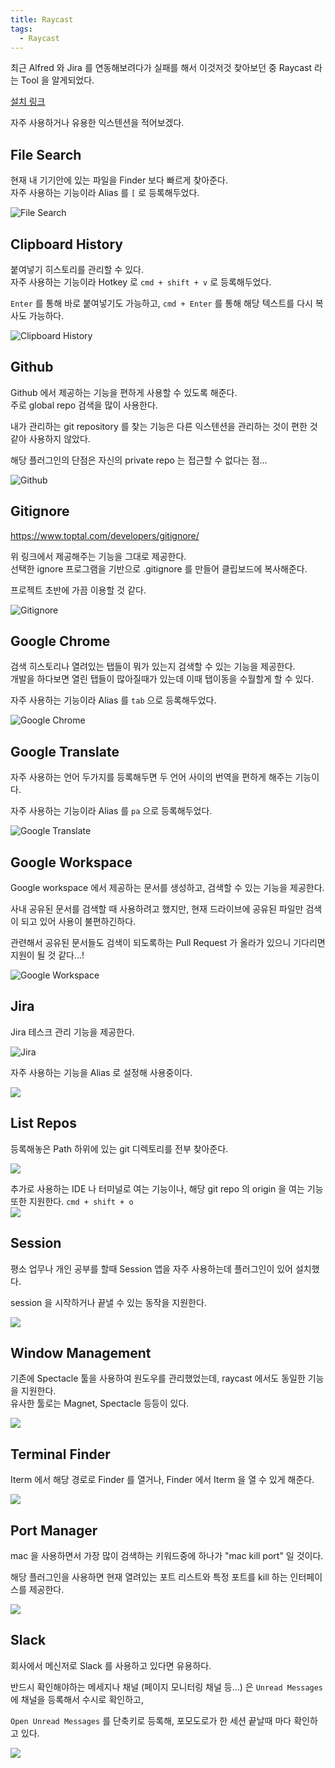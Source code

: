 ```yaml
---
title: Raycast
tags:
  - Raycast
---
```


최근 Alfred 와 Jira 를 연동해보려다가 실패를 해서 이것저것 찾아보던 중 Raycast 라는 Tool 을 알게되었다.  


[설치 링크](https://www.raycast.com)

자주 사용하거나 유용한 익스텐션을 적어보겠다.


## File Search
현재 내 기기안에 있는 파일을 Finder 보다 빠르게 찾아준다.  
자주 사용하는 기능이라 Alias 를 `[` 로 등록해두었다.


![File Search](../attachments/raycast-2022-08-16-13-32-33.png)

## Clipboard History
붙여넣기 히스토리를 관리할 수 있다.  
자주 사용하는 기능이라 Hotkey 로 `cmd + shift + v` 로 등록해두었다.

`Enter` 를 통해 바로 붙여넣기도 가능하고, `cmd + Enter` 를 통해 해당 텍스트를 다시 복사도 가능하다.  

![Clipboard History](../attachments/raycast-2022-08-16-13-31-55.png)


## Github
Github 에서 제공하는 기능을 편하게 사용할 수 있도록 해준다.  
주로 global repo 검색을 많이 사용한다.

내가 관리하는 git repository 를 찾는 기능은 다른 익스텐션을 관리하는 것이 편한 것 같아 사용하지 않았다.

해당 플러그인의 단점은 자신의 private repo 는 접근할 수 없다는 점...  

![Github](../attachments/raycast-2022-08-16-11-29-24.png)

## Gitignore

https://www.toptal.com/developers/gitignore/  

위 링크에서 제공해주는 기능을 그대로 제공한다.  
선택한 ignore 프로그램을 기반으로 .gitignore 를 만들어 클립보드에 복사해준다.  

프로젝트 초반에 가끔 이용할 것 같다.

![Gitignore](../attachments/raycast-2022-08-16-13-34-54.png)


## Google Chrome
검색 히스토리나 열려있는 탭들이 뭐가 있는지 검색할 수 있는 기능을 제공한다.  
개발을 하다보면 열린 탭들이 많아질때가 있는데 이때 탭이동을 수월할게 할 수 있다.

자주 사용하는 기능이라 Alias 를 `tab` 으로 등록해두었다.

![Google Chrome](../attachments/raycast-2022-08-16-13-38-36.png)

## Google Translate
자주 사용하는 언어 두가지를 등록해두면 두 언어 사이의 번역을 편하게 해주는 기능이다.

자주 사용하는 기능이라 Alias 를 `pa` 으로 등록해두었다.

![Google Translate](../attachments/raycast-2022-08-16-13-40-03.png)

## Google Workspace

Google workspace 에서 제공하는 문서를 생성하고, 검색할 수 있는 기능을 제공한다.

사내 공유된 문서를 검색할 때 사용하려고 했지만, 현재 드라이브에 공유된 파일만 검색이 되고 있어 사용이 불편하긴하다.

관련해서 공유된 문서들도 검색이 되도록하는 Pull Request 가 올라가 있으니 기다리면 지원이 될 것 같다...!

![Google Workspace](../attachments/raycast-2022-08-16-13-43-42.png)

## Jira
Jira 테스크 관리 기능을 제공한다.

![Jira](../attachments/raycast-2022-08-16-13-57-13.png)

자주 사용하는 기능을 Alias 로 설정해 사용중이다.

![](../attachments/raycast-2022-08-16-13-59-56.png)

## List Repos
등록해놓은 Path 하위에 있는 git 디렉토리를 전부 찾아준다.  

![](../attachments/raycast-2022-08-16-14-21-32.png)

추가로 사용하는 IDE 나 터미널로 여는 기능이나, 해당 git repo 의 origin 을 여는 기능또한 지원한다. `cmd + shift + o`  
![](../attachments/raycast-2022-08-16-14-02-43.png)


## Session
평소 업무나 개인 공부를 할때 Session 앱을 자주 사용하는데 플러그인이 있어 설치했다.

session 을 시작하거나 끝낼 수 있는 동작을 지원한다.

![](../attachments/raycast-2022-08-21-21-57-05.png)

## Window Management
기존에 Spectacle 툴을 사용하여 원도우를 관리했었는데, raycast 에서도 동일한 기능을 지원한다.  
유사한 툴로는 Magnet, Spectacle 등등이 있다.

![](../attachments/![](../attachments/raycast-2022-08-21-21-58-19.png).png)


## Terminal Finder
Iterm 에서 해당 경로로 Finder 를 열거나, Finder 에서 Iterm 을 열 수 있게 해준다.

![](../attachments/raycast-2022-08-21-22-01-11.png)

## Port Manager
mac 을 사용하면서 가장 많이 검색하는 키워드중에 하나가 "mac kill port" 일 것이다.

해당 플러그인을 사용하면 현재 열려있는 포트 리스트와 특정 포트를 kill 하는 인터페이스를 제공한다.

![](../attachments/raycast-2022-08-21-22-03-45.png)

## Slack

회사에서 메신저로 Slack 를 사용하고 있다면 유용하다.

반드시 확인해야하는 메세지나 채널 (페이지 모니터링 채널 등...) 은 `Unread Messages` 에 채널을 등록해서 수시로 확인하고,

`Open Unread Messages` 를 단축키로 등록해, 포모도로가 한 세션 끝날때 마다 확인하고 있다.

![](../attachments/raycast-2022-08-21-22-52-38.png)

